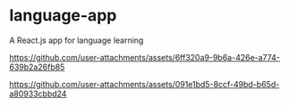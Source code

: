 # language-app
A React.js app for language learning


https://github.com/user-attachments/assets/6ff320a9-9b6a-426e-a774-639b2a26fb85


https://github.com/user-attachments/assets/091e1bd5-8ccf-49bd-b65d-a80933cbbd24

